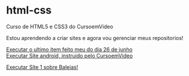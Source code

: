 # html-css
Curso de HTML5 e CSS3 do CursoemVideo

Estou aprendendo a criar sites e agora vou gerenciar meus repositorios!

<a href="https://mauromedeiroscode.github.io/html-css/exercicios/exercicios-vesions/exercicio-1/index.html">Executar o ultimo item feito meu do dia 26 de junho</a><br>
<a href="https://mauromedeiroscode.github.io/html-css/desafios/dv10/android.html">Executar Site android, instruido pelo CursoemVideo</a>

<a href="https://mauromedeiroscode.github.io/html-css/exercicios/exercicio-baleias/baleias.html">Executar Site 1 sobre Baleias!</a>
